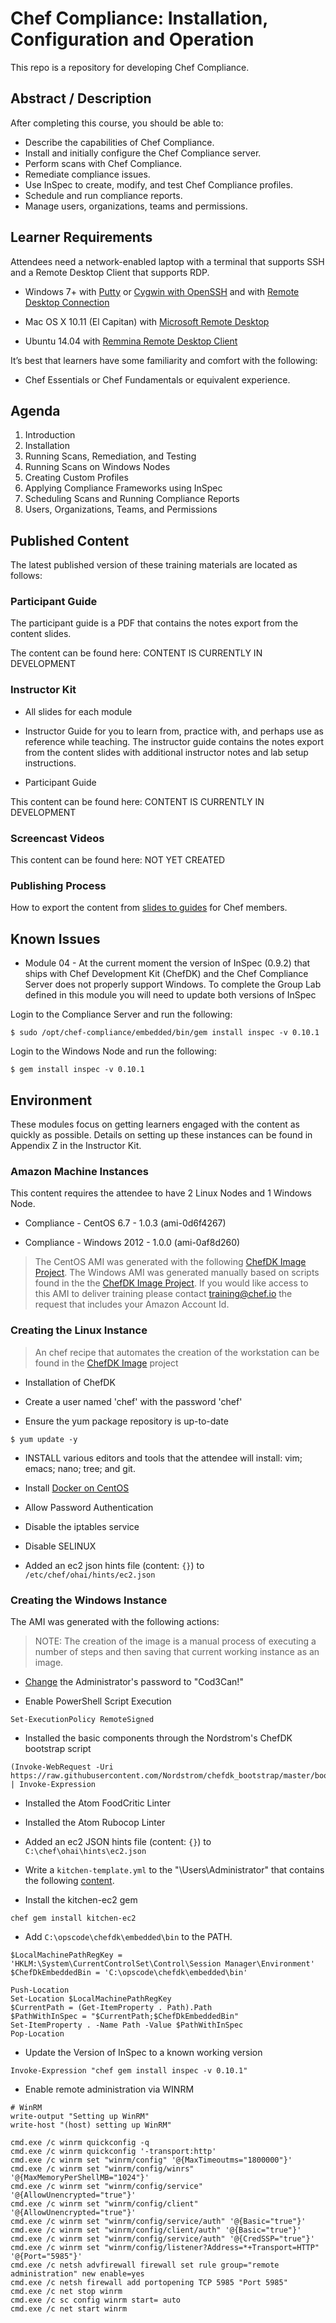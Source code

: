 # Chef Compliance: Installation, Configuration and Operation

This repo is a repository for developing Chef Compliance.

## Abstract / Description

After completing this course, you should be able to:

* Describe the capabilities of Chef Compliance.
* Install and initially configure the Chef Compliance server.
* Perform scans with Chef Compliance.
* Remediate compliance issues.
* Use InSpec to create, modify, and test Chef Compliance profiles.
* Schedule and run compliance reports.
* Manage users, organizations, teams and permissions.

## Learner Requirements

Attendees need a network-enabled laptop with a terminal that supports SSH and a Remote Desktop Client that supports RDP.

* Windows 7+ with [Putty](http://www.putty.org/) or [Cygwin with OpenSSH](https://www.cygwin.com/) and with [Remote Desktop Connection](http://www.wikihow.com/Use-Remote-Desktop-in-Windows-7)

* Mac OS X 10.11 (El Capitan) with [Microsoft Remote Desktop](https://itunes.apple.com/us/app/microsoft-remote-desktop/id715768417?mt=12)

* Ubuntu 14.04 with [Remmina Remote Desktop Client](http://www.remmina.org/wp/)


It’s best that learners have some familiarity and comfort with the following:

* Chef Essentials or Chef Fundamentals or equivalent experience.

## Agenda

1. Introduction
2. Installation
3. Running Scans, Remediation, and Testing
4. Running Scans on Windows Nodes
5. Creating Custom Profiles
6. Applying Compliance Frameworks using InSpec
7. Scheduling Scans and Running Compliance Reports
8. Users, Organizations, Teams, and Permissions

## Published Content

The latest published version of these training materials are located as follows:

### Participant Guide

The participant guide is a PDF that contains the notes export from the content slides.

The content can be found here: CONTENT IS CURRENTLY IN DEVELOPMENT

### Instructor Kit

* All slides for each module

* Instructor Guide for you to learn from, practice with, and perhaps use as reference while teaching. The instructor guide contains the notes export from the content slides with additional instructor notes and lab setup instructions.

* Participant Guide

This content can be found here: CONTENT IS CURRENTLY IN DEVELOPMENT

### Screencast Videos

This content can be found here: NOT YET CREATED

### Publishing Process

How to export the content from [slides to guides](https://drive.google.com/file/d/0B4WmSTt8VtdKZDY5RnhIWVVYZkk/view?usp=sharing
) for Chef members.

## Known Issues

* Module 04 - At the current moment the version of InSpec (0.9.2) that ships with Chef Development Kit (ChefDK) and the Chef Compliance Server does not properly support Windows. To complete the Group Lab defined in this module you will need to update both versions of InSpec

Login to the Compliance Server and run the following:

```
$ sudo /opt/chef-compliance/embedded/bin/gem install inspec -v 0.10.1
```

Login to the Windows Node and run the following:

```
$ gem install inspec -v 0.10.1
```

## Environment

These modules focus on getting learners engaged with the content as quickly as possible. Details on setting up these instances can be found in Appendix Z in the Instructor Kit.

### Amazon Machine Instances

This content requires the attendee to have 2 Linux Nodes and 1 Windows Node.

* Compliance - CentOS 6.7 - 1.0.3 (ami-0d6f4267)

* Compliance - Windows 2012 - 1.0.0 (ami-0af8d260)

> The CentOS AMI was generated with the following [ChefDK Image Project](https://github.com/chef-training/chefdk-fundamentals-image). The Windows AMI was generated manually based on scripts found in the the [ChefDK Image Project](https://github.com/chef-training/chefdk-fundamentals-image). If you would like access to this AMI to deliver training please contact [training@chef.io](mailto:training@chef.io) the request that includes your Amazon Account Id.

### Creating the Linux Instance

> An chef recipe that automates the creation of the workstation can be found in the [ChefDK Image](
https://github.com/chef-training/chefdk-image/blob/master/cookbooks/workstations/recipes/compliance.rb) project

* Installation of ChefDK

* Create a user named 'chef' with the password 'chef'

* Ensure the yum package repository is up-to-date

```
$ yum update -y
```

* INSTALL various editors and tools that the attendee will install: vim; emacs; nano; tree; and git.

* Install [Docker on CentOS](https://docs.docker.com/engine/installation/centos/)

* Allow Password Authentication

* Disable the iptables service

* Disable SELINUX

* Added an ec2 json hints file (content: `{}`) to `/etc/chef/ohai/hints/ec2.json`


### Creating the Windows Instance

The AMI was generated with the following actions:

> NOTE: The creation of the image is a manual process of executing a number of steps and then saving that current working instance as an image.

* [Change](https://support.managed.com/kb/a472/how-to-change-the-administrator-password-in-windows-server-2003-2008-r2-or-2012.aspx) the Administrator's password to "Cod3Can!"

* Enable PowerShell Script Execution

```
Set-ExecutionPolicy RemoteSigned
```

* Installed the basic components through the Nordstrom's ChefDK bootstrap script

```
(Invoke-WebRequest -Uri https://raw.githubusercontent.com/Nordstrom/chefdk_bootstrap/master/bootstrap.ps1).Content | Invoke-Expression
```

* Installed the Atom FoodCritic Linter
* Installed the Atom Rubocop Linter

* Added an ec2 JSON hints file (content: `{}`) to `C:\chef\ohai\hints\ec2.json`

* Write a `kitchen-template.yml` to the "\\Users\\Administrator" that contains the following [content](https://github.com/chef-training/chef-essentials-windows/blob/master/kitchen-template.yml).

* Install the kitchen-ec2 gem

```
chef gem install kitchen-ec2
```

* Add `C:\opscode\chefdk\embedded\bin` to the PATH.

```
$LocalMachinePathRegKey = 'HKLM:\System\CurrentControlSet\Control\Session Manager\Environment'
$ChefDkEmbeddedBin = 'C:\opscode\chefdk\embedded\bin'

Push-Location
Set-Location $LocalMachinePathRegKey
$CurrentPath = (Get-ItemProperty . Path).Path
$PathWithInSpec = "$CurrentPath;$ChefDkEmbeddedBin"
Set-ItemProperty . -Name Path -Value $PathWithInSpec
Pop-Location
```

* Update the Version of InSpec to a known working version

```
Invoke-Expression "chef gem install inspec -v 0.10.1"
```

* Enable remote administration via WINRM

```
# WinRM
write-output "Setting up WinRM"
write-host "(host) setting up WinRM"

cmd.exe /c winrm quickconfig -q
cmd.exe /c winrm quickconfig '-transport:http'
cmd.exe /c winrm set "winrm/config" '@{MaxTimeoutms="1800000"}'
cmd.exe /c winrm set "winrm/config/winrs" '@{MaxMemoryPerShellMB="1024"}'
cmd.exe /c winrm set "winrm/config/service" '@{AllowUnencrypted="true"}'
cmd.exe /c winrm set "winrm/config/client" '@{AllowUnencrypted="true"}'
cmd.exe /c winrm set "winrm/config/service/auth" '@{Basic="true"}'
cmd.exe /c winrm set "winrm/config/client/auth" '@{Basic="true"}'
cmd.exe /c winrm set "winrm/config/service/auth" '@{CredSSP="true"}'
cmd.exe /c winrm set "winrm/config/listener?Address=*+Transport=HTTP" '@{Port="5985"}'
cmd.exe /c netsh advfirewall firewall set rule group="remote administration" new enable=yes
cmd.exe /c netsh firewall add portopening TCP 5985 "Port 5985"
cmd.exe /c net stop winrm
cmd.exe /c sc config winrm start= auto
cmd.exe /c net start winrm
```
